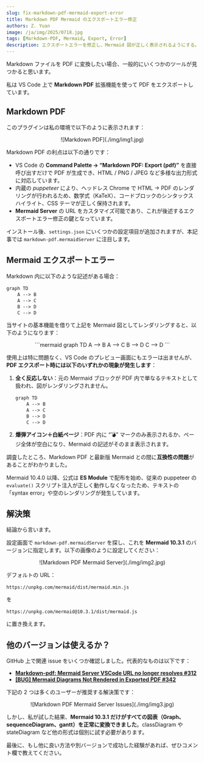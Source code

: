 ```yaml
---
slug: fix-markdown-pdf-mermaid-export-error
title: Markdown PDF Mermaid のエクスポートエラー修正
authors: Z. Yuan
image: /ja/img/2025/0718.jpg
tags: [Markdown-PDF, Mermaid, Export, Error]
description: エクスポートエラーを修正し、Mermaid 図が正しく表示されるようにする。
---
```


Markdown ファイルを PDF に変換したい場合、一般的にいくつかのツールが見つかると思います。

私は VS Code 上で **Markdown PDF** 拡張機能を使って PDF をエクスポートしています。

<!-- truncate -->

## Markdown PDF

このプラグインは私の環境で以下のように表示されます：

<div align="center">
<figure style={{ "width": "70%"}}>
![Markdown PDF](./img/img1.jpg)
</figure>
</div>

Markdown PDF の利点は以下の通りです：

- VS Code の **Command Palette → “Markdown PDF: Export (pdf)”** を直接呼び出すだけで PDF が生成でき、HTML / PNG / JPEG など多様な出力形式に対応しています。
- 内蔵の _puppeteer_ により、ヘッドレス Chrome で HTML → PDF のレンダリングが行われるため、数学式（KaTeX）、コードブロックのシンタックスハイライト、CSS テーマが正しく保持されます。
- **Mermaid Server** の URL をカスタマイズ可能であり、これが後述するエクスポートエラー修正の鍵となっています。

インストール後、`settings.json` にいくつかの設定項目が追加されますが、本記事では `markdown-pdf.mermaidServer` に注目します。

## Mermaid エクスポートエラー

Markdown 内に以下のような記述がある場合：

```text
graph TD
    A --> B
    A --> C
    B --> D
    C --> D
```

当サイトの基本機能を借りて上記を Mermaid 図としてレンダリングすると、以下のようになります：

<div align="center">
```mermaid
graph TD
    A --> B
    A --> C
    B --> D
    C --> D
```
</div>

使用上は特に問題なく、VS Code のプレビュー画面にもエラーは出ませんが、**PDF エクスポート時には以下のいずれかの現象が発生します**：

1. **全く反応しない**：元の Mermaid ブロックが PDF 内で単なるテキストとして扱われ、図がレンダリングされません。

   ```text
   graph TD
       A --> B
       A --> C
       B --> D
       C --> D
   ```

2. **爆弾アイコン＋白紙ページ**：PDF 内に “💣” マークのみ表示されるか、ページ全体が空白になり、Mermaid の記述がそのまま表示されます。

調査したところ、Markdown PDF と最新版 Mermaid との間に**互換性の問題**があることがわかりました。

Mermaid 10.4.0 以降、公式は **ES Module** で配布を始め、従来の puppeteer の `evaluate()` スクリプト注入が正しく動作しなくなったため、テキストの「syntax error」や空のレンダリングが発生しています。

## 解決策

結論から言います。

設定画面で `markdown-pdf.mermaidServer` を探し、これを **Mermaid 10.3.1** のバージョンに指定します。以下の画像のように設定してください：

<div align="center">
<figure style={{ "width": "90%"}}>
![Markdown PDF Mermaid Server](./img/img2.jpg)
</figure>
</div>

デフォルトの URL：

```text
https://unpkg.com/mermaid/dist/mermaid.min.js
```

を

```text
https://unpkg.com/mermaid@10.3.1/dist/mermaid.js
```

に置き換えます。

## 他のバージョンは使えるか？

GitHub 上で関連 issue をいくつか確認しました。代表的なものは以下です：

- [**Markdown-pdf: Mermaid Server VSCode URL no longer resolves #312**](https://github.com/yzane/vscode-markdown-pdf/issues/312)
- [**[BUG] Mermaid Diagrams Not Rendered in Exported PDF #342**](https://github.com/yzane/vscode-markdown-pdf/issues/342)

下記の 2 つは多くのユーザーが推奨する解決策です：

<div align="center">
<figure style={{ "width": "90%"}}>
![Markdown PDF Mermaid Server Issues](./img/img3.jpg)
</figure>
</div>

しかし、私が試した結果、**Mermaid 10.3.1 だけがすべての図表（Graph、sequenceDiagram、gantt）を正常に変換できました**。classDiagram や stateDiagram など他の形式は個別に試す必要があります。

最後に、もし他に良い方法や別バージョンで成功した経験があれば、ぜひコメント欄で教えてください。
